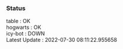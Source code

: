 ### Status


table : OK  
hogwarts : OK  
icy-bot : DOWN  
Latest Update : 2022-07-30 08:11:22.955658
